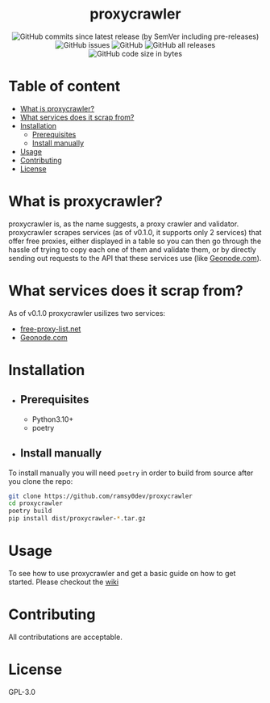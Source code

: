 <div align="center">

# proxycrawler

![GitHub commits since latest release (by SemVer including pre-releases)](https://img.shields.io/github/commits-since/ramsy0dev/proxycrawler/latest?style=for-the-badge)
![GitHub issues](https://img.shields.io/github/issues/ramsy0dev/proxycrawler?style=for-the-badge)
![GitHub](https://img.shields.io/github/license/ramsy0dev/proxycrawler?style=for-the-badge)
![GitHub all releases](https://img.shields.io/github/downloads/ramsy0dev/proxycrawler/total?style=for-the-badge)
![GitHub code size in bytes](https://img.shields.io/github/languages/code-size/ramsy0dev/proxycrawler?style=for-the-badge)

</div>

# Table of content

* [What is proxycrawler?](#what-is-proxycrawler)
* [What services does it scrap from?](#what-services-does-it-scrap-from)
* [Installation](#installation)
    * [Prerequisites](#prerequisites)
    * [Install manually](#install-manually)
* [Usage](#usage)
* [Contributing](#contributing)
* [License](#license)

# What is proxycrawler?

proxycrawler is, as the name suggests, a proxy crawler and validator. proxycrawler scrapes services (as of v0.1.0, it supports only 2 services) that offer free proxies, either displayed in a table so you can then go through the hassle of trying to copy each one of them and validate them, or by directly sending out requests to the API that these services use (like [Geonode.com](https://geonode.com)).

# What services does it scrap from?

As of v0.1.0 proxycrawler usilizes two services:

* [free-proxy-list.net](https://free-proxy-list.net)
* [Geonode.com](https://geonode.com)

# Installation

* ## Prerequisites

    * Python3.10+
    * poetry

* ## Install manually

To install manually you will need `poetry` in order to build from source after you clone the repo:

``` bash
git clone https://github.com/ramsy0dev/proxycrawler
cd proxycrawler
poetry build
pip install dist/proxycrawler-*.tar.gz
```

# Usage

To see how to use proxycrawler and get a basic guide on how to get started. Please checkout the [wiki](https://github.com/ramsy0dev/proxycrawler/wiki/Usage)

# Contributing

All contributations are acceptable.

# License

GPL-3.0

